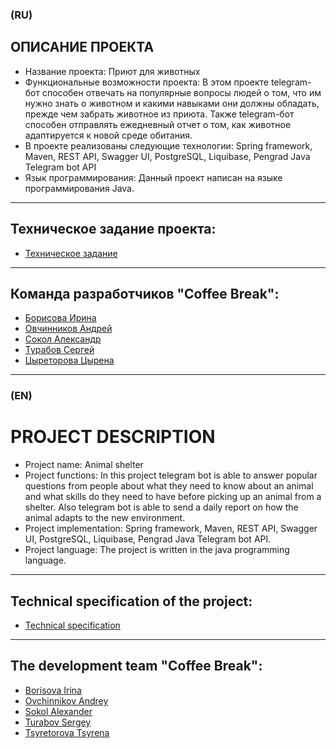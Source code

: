 ### (RU)
## ОПИСАНИЕ ПРОЕКТА
* Название проекта: Приют для животных
* Функциональные возможности проекта: В этом проекте telegram-бот способен отвечать на популярные вопросы людей о том, что им нужно знать о животном и какими навыками они должны обладать, прежде чем забрать животное из приюта. Также telegram-бот способен отправлять ежедневный отчет о том, как животное адаптируется к новой среде обитания.
* В проекте реализованы следующие технологии: Spring framework, Maven, REST API, Swagger UI, PostgreSQL, Liquibase, Pengrad Java Telegram bot API
* Язык программирования: Данный проект написан на языке программирования Java.

 ------

## Техническое задание проекта:

- [Техническое задание](https://skyengpublic.notion.site/47bcac1b049f4af6b351e2ab5d05afb4)

 ------

## Команда разработчиков "Coffee Break":

- [Борисова Ирина](https://github.com/Qwaieare)
- [Овчинников Андрей](https://github.com/andrydo2009)
- [Сокол Александр](https://github.com/porovoz)
- [Турабов Сергей](https://github.com/sergeyTrbv)
- [Цыреторова Цырена](https://github.com/Tsyrena24)

 ------

### (EN)
# PROJECT DESCRIPTION
* Project name: Animal shelter
* Project functions: In this project telegram bot is able to answer popular questions from people about what they need to know about an animal and what skills do they need to have before picking up an animal from a shelter. Also telegram bot is able to send a daily report on how the animal adapts to the new environment.
* Project implementation: Spring framework, Maven, REST API, Swagger UI, PostgreSQL, Liquibase, Pengrad Java Telegram bot API.
* Project language: The project is written in the java programming language.

 ------

## Technical specification of the project:
- [Technical specification]( https://skyengpublic.notion.site/47bcac1b049f4af6b351e2ab5d05afb4)

 ------

## The development team "Coffee Break":

- [Borisova Irina](https://github.com/Qwaieare)
- [Ovchinnikov Andrey](https://github.com/andrydo2009)
- [Sokol Alexander](https://github.com/porovoz)
- [Turabov Sergey](https://github.com/sergeyTrbv)
- [Tsyretorova Tsyrena](https://github.com/Tsyrena24)
